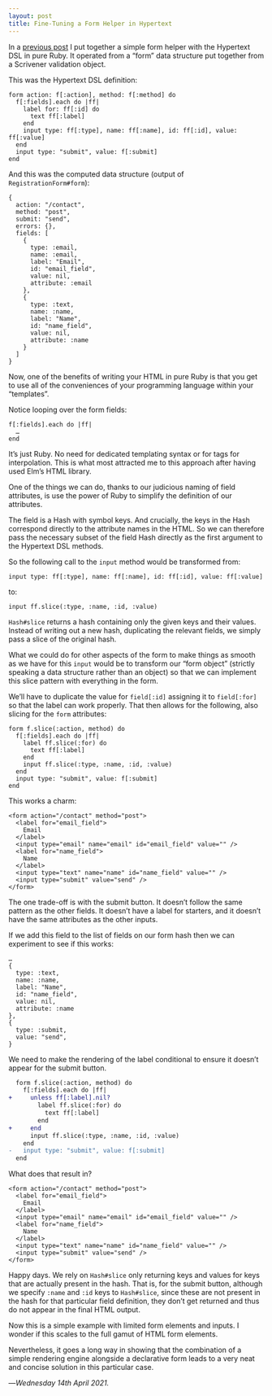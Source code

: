 ```yaml
---
layout: post
title: Fine-Tuning a Form Helper in Hypertext
---
```


In a [previous post][fhh] I put together a simple form helper with the Hypertext DSL in pure Ruby. It operated from a “form” data structure put together from a Scrivener validation object.

This was the Hypertext DSL definition:

```
form action: f[:action], method: f[:method] do
  f[:fields].each do |ff|
    label for: ff[:id] do
      text ff[:label]
    end
    input type: ff[:type], name: ff[:name], id: ff[:id], value: ff[:value]
  end
  input type: "submit", value: f[:submit]
end
```

And this was the computed data structure (output of `RegistrationForm#form`):

```
{
  action: "/contact",
  method: "post",
  submit: "send",
  errors: {},
  fields: [
    {
      type: :email,
      name: :email,
      label: "Email",
      id: "email_field",
      value: nil,
      attribute: :email
    },
    {
      type: :text,
      name: :name,
      label: "Name",
      id: "name_field",
      value: nil,
      attribute: :name
    }
  ]
}
```

Now, one of the benefits of writing your HTML in pure Ruby is that you get to use all of the conveniences of your programming language within your “templates”.

Notice looping over the form fields:

```
f[:fields].each do |ff|
  …
end
```

It’s just Ruby. No need for dedicated templating syntax or for tags for interpolation. This is what most attracted me to this approach after having used Elm’s HTML library.

One of the things we can do, thanks to our judicious naming of field attributes, is use the power of Ruby to simplify the definition of our attributes.

The field is a Hash with symbol keys. And crucially, the keys in the Hash correspond directly to the attribute names in the HTML. So we can therefore pass the necessary subset of the field Hash directly as the first argument to the Hypertext DSL methods.

So the following call to the `input` method would be transformed from:

```
input type: ff[:type], name: ff[:name], id: ff[:id], value: ff[:value]
```

to:

```
input ff.slice(:type, :name, :id, :value)
```

`Hash#slice` returns a hash containing only the given keys and their values. Instead of writing out a new hash, duplicating the relevant fields, we simply pass a slice of the original hash.

What we could do for other aspects of the form to make things as smooth as we have for this `input` would be to transform our “form object” (strictly speaking a data structure rather than an object) so that we can implement this slice pattern with everything in the form.

We’ll have to duplicate the value for `field[:id]` assigning it to `field[:for]` so that the label can work properly. That then allows for the following, also slicing for the `form` attributes:

```
form f.slice(:action, method) do
  f[:fields].each do |ff|
    label ff.slice(:for) do
      text ff[:label]
    end
    input ff.slice(:type, :name, :id, :value)
  end
  input type: "submit", value: f[:submit]
end
```

This works a charm:

```
<form action="/contact" method="post">
  <label for="email_field">
    Email
  </label>
  <input type="email" name="email" id="email_field" value="" />
  <label for="name_field">
    Name
  </label>
  <input type="text" name="name" id="name_field" value="" />
  <input type="submit" value="send" />
</form>
```

The one trade-off is with the submit button. It doesn’t follow the same pattern as the other fields. It doesn’t have a label for starters, and it doesn’t have the same attributes as the other inputs.

If we add this field to the list of fields on our form hash then we can experiment to see if this works:

```
…
{
  type: :text,
  name: :name,
  label: "Name",
  id: "name_field",
  value: nil,
  attribute: :name
},
{ 
  type: :submit,
  value: "send",
}
```

We need to make the rendering of the label conditional to ensure it doesn’t appear for the submit button.

```diff
  form f.slice(:action, method) do
    f[:fields].each do |ff|
+     unless ff[:label].nil?
        label ff.slice(:for) do
          text ff[:label]
        end
+     end
      input ff.slice(:type, :name, :id, :value)
    end
-   input type: "submit", value: f[:submit]
  end
```

What does that result in?

```
<form action="/contact" method="post">
  <label for="email_field">
    Email
  </label>
  <input type="email" name="email" id="email_field" value="" />
  <label for="name_field">
    Name
  </label>
  <input type="text" name="name" id="name_field" value="" />
  <input type="submit" value="send" />
</form>
```

Happy days. We rely on `Hash#slice` only returning keys and values for keys that are actually present in the hash. That is, for the submit button, although we specify `:name` and `:id` keys to `Hash#slice`, since these are not present in the hash for that particular field definition, they don’t get returned and thus do not appear in the final HTML output.

Now this is a simple example with limited form elements and inputs. I wonder if this scales to the full gamut of HTML form elements.

Nevertheless, it goes a long way in showing that the combination of a simple rendering engine alongside a declarative form leads to a very neat and concise solution in this particular case.

—*Wednesday 14th April 2021.*

[fhh]: https://www.crossingtheruby.com/2021/04/13/a-form-helper-in-hypertext.html
